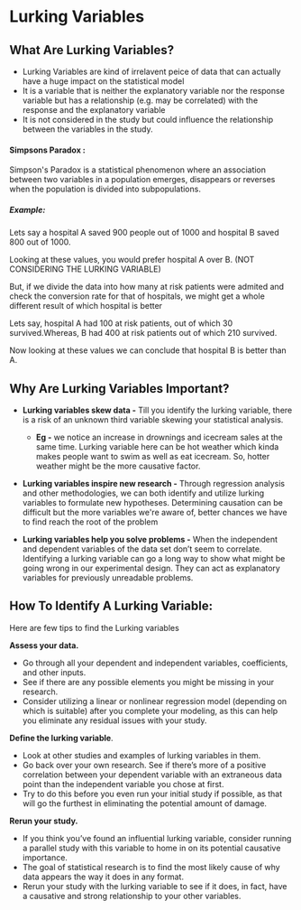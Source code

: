 # Lurking Variables
## What Are Lurking Variables?
- Lurking Variables are kind of irrelavent peice of data that can actually have a huge impact on the statistical model
- It is a variable that is neither the explanatory variable nor the response variable but has a relationship (e.g. may be correlated) with the response and the explanatory variable
-  It is not considered in the study but could influence the relationship between the variables in the study.
#### Simpsons Paradox :
Simpson's Paradox is a statistical phenomenon where an association between two variables in a population emerges, disappears or reverses when the population is divided into subpopulations.
##### Example:
Lets say a hospital A saved 900 people out of 1000 and hospital B saved 800 out of 1000.

Looking at these values, you would prefer hospital A over B. (NOT CONSIDERING THE LURKING VARIABLE)

But, if we divide the data into how many at risk patients were admited and check the conversion rate for that of hospitals, we might get a whole different result of which hospital is better

Lets say, hospital A had 100 at risk patients, out of which 30 survived.Whereas, B had 400 at risk patients out of which 210 survived.

Now looking at these values we can conclude that hospital B is better than A.

## Why Are Lurking Variables Important?

- **Lurking variables skew data -** Till you identify the lurking variable, there is a risk of an unknown third variable skewing your statistical analysis.
  - **Eg -** we notice an increase in drownings and icecream sales at the same time. Lurking variable here can be hot weather which kinda makes people want to swim as well as eat icecream. So, hotter weather might be the more causative factor.

- **Lurking variables inspire new research -** Through regression analysis and other methodologies, we can both identify and utilize lurking variables to formulate new hypotheses. Determining causation can be difficult but the more variables we're aware of, better chances we have to find reach the root of the problem

- **Lurking variables help you solve problems -** When the independent and dependent variables of the data set don’t seem to correlate. Identifying a lurking variable can go a long way to show what might be going wrong in our experimental design. They can act as explanatory variables for previously unreadable problems.

## How To Identify A Lurking Variable:
Here are few tips to find the Lurking variables

**Assess your data.** 
- Go through all your dependent and independent variables, coefficients, and other inputs. 
- See if there are any possible elements you might be missing in your research. 
- Consider utilizing a linear or nonlinear regression model (depending on which is suitable) after you complete your modeling, as this can help you eliminate any residual issues with your study.

**Define the lurking variable**. 
- Look at other studies and examples of lurking variables in them. 
- Go back over your own research. See if there’s more of a positive correlation between your dependent variable with an extraneous data point than the independent variable you chose at first. 
- Try to do this before you even run your initial study if possible, as that will go the furthest in eliminating the potential amount of damage.

**Rerun your study.** 
- If you think you’ve found an influential lurking variable, consider running a parallel study with this variable to home in on its potential causative importance. 
- The goal of statistical research is to find the most likely cause of why data appears the way it does in any format. 
- Rerun your study with the lurking variable to see if it does, in fact, have a causative and strong relationship to your other variables.
